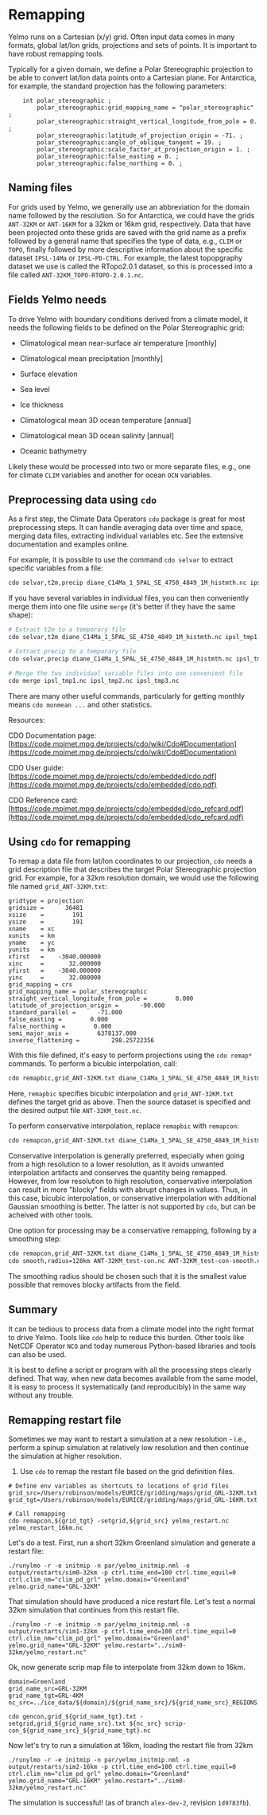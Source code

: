 # Remapping

Yelmo runs on a Cartesian (x/y) grid. Often input data comes in many formats, global lat/lon grids, projections and sets of points. It is important to have robust remapping tools. 

Typically for a given domain, we define a Polar Stereographic projection to be able to convert lat/lon data points onto a Cartesian plane. For Antarctica, for example, the standard projection has the following parameters:

```
	int polar_stereographic ;
		polar_stereographic:grid_mapping_name = "polar_stereographic" ;
		polar_stereographic:straight_vertical_longitude_from_pole = 0. ;
		polar_stereographic:latitude_of_projection_origin = -71. ;
		polar_stereographic:angle_of_oblique_tangent = 19. ;
		polar_stereographic:scale_factor_at_projection_origin = 1. ;
		polar_stereographic:false_easting = 0. ;
		polar_stereographic:false_northing = 0. ;
```

## Naming files

For grids used by Yelmo, we generally use an abbreviation for the domain name followed by the resolution. So for Antarctica, we could have the grids `ANT-32KM` or `ANT-16KM` for a 32km or 16km grid, respectively. Data that have been projected onto these grids are saved with the grid name as a prefix followed by a general name that specifies the type of data, e.g., `CLIM` or `TOPO`, finally followed by more descriptive information about the specific dataset `IPSL-14Ma` or `IPSL-PD-CTRL`. For example, the latest topopgraphy dataset we use is called the RTopo2.0.1 dataset, so this is processed into a file called `ANT-32KM_TOPO-RTOPO-2.0.1.nc`. 

## Fields Yelmo needs

To drive Yelmo with boundary conditions derived from a climate model, it needs the following fields to be defined on the Polar Stereographic grid:

- Climatological mean near-surface air temperature [monthly]
- Climatological mean precipitation [monthly]
- Surface elevation
- Sea level
- Ice thickness

- Climatological mean 3D ocean temperature [annual]
- Climatological mean 3D ocean salinity [annual]
- Oceanic bathymetry

Likely these would be processed into two or more separate files, e.g., one for climate `CLIM` variables and another for ocean `OCN` variables.

## Preprocessing data using `cdo`

As a first step, the Climate Data Operators `cdo` package is great for most preprocessing steps. It can handle averaging data over time and space, merging data files, extracting individual variables etc. See the extensive documentation and examples online. 

For example, it is possible to use the command `cdo selvar` to extract specific variables from a file:

```bash
cdo selvar,t2m,precip diane_C14Ma_1_5PAL_SE_4750_4849_1M_histmth.nc ipsl_tmp1.nc
```

If you have several variables in individual files, you can then conveniently merge them into one file usine `merge` (it's better if they have the same shape):

```bash
# Extract t2m to a temporary file
cdo selvar,t2m diane_C14Ma_1_5PAL_SE_4750_4849_1M_histmth.nc ipsl_tmp1.nc

# Extract precip to a temporary file
cdo selvar,precip diane_C14Ma_1_5PAL_SE_4750_4849_1M_histmth.nc ipsl_tmp2.nc

# Merge the two individual variable files into one convenient file
cdo merge ipsl_tmp1.nc ipsl_tmp2.nc ipsl_tmp3.nc
```

There are many other useful commands, particularly for getting monthly means `cdo monmean ...` and other statistics. 

Resources:

CDO Documentation page:
[https://code.mpimet.mpg.de/projects/cdo/wiki/Cdo#Documentation](https://code.mpimet.mpg.de/projects/cdo/wiki/Cdo#Documentation)

CDO User guide:
[https://code.mpimet.mpg.de/projects/cdo/embedded/cdo.pdf](https://code.mpimet.mpg.de/projects/cdo/embedded/cdo.pdf)

CDO Reference card:
[https://code.mpimet.mpg.de/projects/cdo/embedded/cdo_refcard.pdf](https://code.mpimet.mpg.de/projects/cdo/embedded/cdo_refcard.pdf)

## Using `cdo` for remapping

To remap a data file from lat/lon coordinates to our projection, `cdo` needs a grid description file that describes the target Polar Stereographic projection grid. For example, for a 32km resolution domain, we would use the following file named `grid_ANT-32KM.txt`:

```
gridtype = projection
gridsize =      36481
xsize    =        191
ysize    =        191
xname    = xc
xunits   = km
yname    = yc
yunits   = km
xfirst   =    -3040.000000
xinc     =       32.000000
yfirst   =    -3040.000000
yinc     =       32.000000
grid_mapping = crs
grid_mapping_name = polar_stereographic
straight_vertical_longitude_from_pole =        0.000
latitude_of_projection_origin =      -90.000
standard_parallel =      -71.000
false_easting =        0.000
false_northing =        0.000
semi_major_axis =        6378137.000
inverse_flattening =         298.25722356
```

With this file defined, it's easy to perform projections using the `cdo remap*` commands. To perform a bicubic interpolation, call:

```bash
cdo remapbic,grid_ANT-32KM.txt diane_C14Ma_1_5PAL_SE_4750_4849_1M_histmth.nc ANT-32KM_test-bic.nc
```

Here, `remapbic` specifies bicubic interpolation and `grid_ANT-32KM.txt` defines the target grid as above. Then the source dataset is specified and the desired output file `ANT-32KM_test.nc`. 

To perform conservative interpolation, replace `remapbic` with `remapcon`:

```bash
cdo remapcon,grid_ANT-32KM.txt diane_C14Ma_1_5PAL_SE_4750_4849_1M_histmth.nc ANT-32KM_test-con.nc
```

Conservative interpolation is generally preferred, especially when going from a high resolution to a lower resolution, as it avoids unwanted interpolation artifacts and conserves the quantity being remapped. However, from low resolution to high resolution, conservative interpolation can result in more "blocky" fields with abrupt changes in values. Thus, in this case, bicubic interpolation, or conservative interpolation with additional Gaussian smoothing is better. The latter is not supported by `cdo`, but can be acheived with other tools.

One option for processing may be a conservative remapping, following by a smoothing step:

```bash
cdo remapcon,grid_ANT-32KM.txt diane_C14Ma_1_5PAL_SE_4750_4849_1M_histmth.nc ANT-32KM_test-con.nc
cdo smooth,radius=128km ANT-32KM_test-con.nc ANT-32KM_test-con-smooth.nc

```

The smoothing radius should be chosen such that it is the smallest value possible that removes blocky artifacts from the field. 

## Summary

It can be tedious to process data from a climate model into the right format to drive Yelmo. Tools like `cdo` help to reduce this burden. Other tools like NetCDF Operator `NCO` and today numerous Python-based libraries and tools can also be used. 

It is best to define a script or program with all the processing steps clearly defined. That way, when new data becomes available from the same model, it is easy to process it systematically (and reproducibly) in the same way without any trouble. 


## Remapping restart file

Sometimes we may want to restart a simulation at a new resolution - i.e., perform a spinup simulation at relatively low resolution and then continue the simulation at higher resolution. 

1. Use `cdo` to remap the restart file based on the grid definition files.

```
# Define env variables as shortcuts to locations of grid files
grid_src=/Users/robinson/models/EURICE/gridding/maps/grid_GRL-32KM.txt
grid_tgt=/Users/robinson/models/EURICE/gridding/maps/grid_GRL-16KM.txt

# Call remapping
cdo remapcon,${grid_tgt} -setgrid,${grid_src} yelmo_restart.nc yelmo_restart_16km.nc
```

Let's do a test. First, run a short 32km Greenland simulation and generate a restart file:

```
./runylmo -r -e initmip -n par/yelmo_initmip.nml -o output/restarts/sim0-32km -p ctrl.time_end=100 ctrl.time_equil=0 ctrl.clim_nm="clim_pd_grl" yelmo.domain="Greenland" yelmo.grid_name="GRL-32KM"
```

That simulation should have produced a nice restart file. Let's test a normal 32km simulation that continues from this restart file.

```
./runylmo -r -e initmip -n par/yelmo_initmip.nml -o output/restarts/sim1-32km -p ctrl.time_end=100 ctrl.time_equil=0 ctrl.clim_nm="clim_pd_grl" yelmo.domain="Greenland" yelmo.grid_name="GRL-32KM" yelmo.restart="../sim0-32km/yelmo_restart.nc"
```

Ok, now generate scrip map file to interpolate from 32km down to 16km.

```
domain=Greenland
grid_name_src=GRL-32KM
grid_name_tgt=GRL-4KM
nc_src=../ice_data/${domain}/${grid_name_src}/${grid_name_src}_REGIONS.nc 

cdo gencon,grid_${grid_name_tgt}.txt -setgrid,grid_${grid_name_src}.txt ${nc_src} scrip-con_${grid_name_src}_${grid_name_tgt}.nc

```

Now let's try to run a simulation at 16km, loading the restart file from 32km

```
./runylmo -r -e initmip -n par/yelmo_initmip.nml -o output/restarts/sim2-16km -p ctrl.time_end=100 ctrl.time_equil=0 ctrl.clim_nm="clim_pd_grl" yelmo.domain="Greenland" yelmo.grid_name="GRL-16KM" yelmo.restart="../sim0-32km/yelmo_restart.nc"
```

The simulation is successful! (as of branch `alex-dev-2`, revision `1d9783fb`). 
